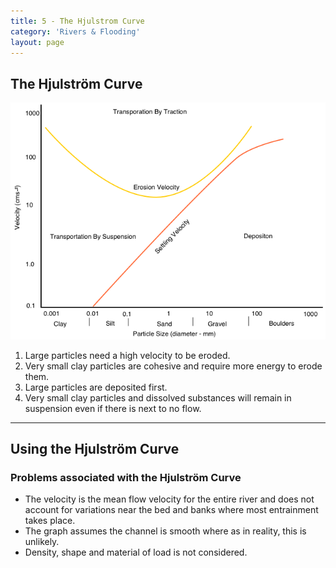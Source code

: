```yaml
---
title: 5 - The Hjulstrom Curve
category: 'Rivers & Flooding'
layout: page
---
```


The Hjulström Curve
-------------------

![](/Images/rivers/hjulstronCurve.png)

1. Large particles need a high velocity to be eroded.
2. Very small clay particles are cohesive and require more energy to erode them.
3. Large particles are deposited first.
4. Very small clay particles and dissolved substances will remain in suspension even if there is next to no flow.

---

Using the Hjulström Curve
-------------------------

### Problems associated with the Hjulström Curve

- The velocity is the mean flow velocity for the entire river and does not account for variations near the bed and banks where most entrainment takes place. 
- The graph assumes the channel is smooth where as in reality, this is unlikely. 
- Density, shape and material of load is not considered. 

